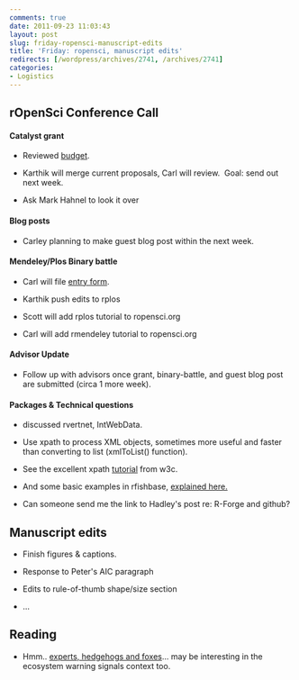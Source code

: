 ```yaml
---
comments: true
date: 2011-09-23 11:03:43
layout: post
slug: friday-ropensci-manuscript-edits
title: 'Friday: ropensci, manuscript edits'
redirects: [/wordpress/archives/2741, /archives/2741]
categories:
- Logistics
---
```


## rOpenSci Conference Call




#### Catalyst grant





	
  * Reviewed [budget](https://docs.google.com/spreadsheet/ccc?key=0AkEIu-KKuNnqdHF4b2xDS3JXWDlIMmgwY182bmRReWc&hl=en_US#gid=0).

	
  * Karthik will merge current proposals, Carl will review.  Goal: send out next week.

	
  * Ask Mark Hahnel to look it over




#### Blog posts





	
  * Carley planning to make guest blog post within the next week.




#### Mendeley/Plos Binary battle





	
  * Carl will file [entry form](http://dev.mendeley.com/binary-battle-entry/).

	
  * Karthik push edits to rplos

	
  * Scott will add rplos tutorial to ropensci.org

	
  * Carl will add rmendeley tutorial to ropensci.org




#### Advisor Update





	
  * Follow up with advisors once grant, binary-battle, and guest blog post are submitted (circa 1 more week).




#### Packages & Technical questions





	
  * discussed rvertnet, IntWebData.



	
  * Use xpath to process XML objects, sometimes more useful and faster than converting to list (xmlToList() function).

	
  * See the excellent xpath [tutorial](http://www.w3schools.com/xpath/default.asp) from w3c.

	
  * And some basic examples in rfishbase, [explained here.](http://www.carlboettiger.info/archives/2745)

	
  * Can someone send me the link to Hadley's post re: R-Forge and github?




## Manuscript edits





	
  * Finish figures & captions.

	
  * Response to Peter's AIC paragraph

	
  * Edits to rule-of-thumb shape/size section

	
  * ...





## Reading





	
  * Hmm.. [experts, hedgehogs and foxes](http://blogs.ft.com/gavyndavies/2011/02/10/why-cant-economists-predict-disruptive-events/)... may be interesting in the ecosystem warning signals context too.


